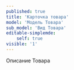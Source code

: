 ```yaml
---
published: true
title: 'Карточка товара'
model: 'Модель Товара'
sub_model: 'Вид Товара'
editable-simplemde:
    self: true
visible: '1'
---
```


Описание Товара
